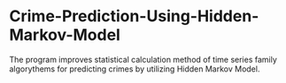 # Crime-Prediction-Using-Hidden-Markov-Model
The program improves statistical calculation method of time series family algorythems for predicting crimes by utilizing Hidden Markov Model.
